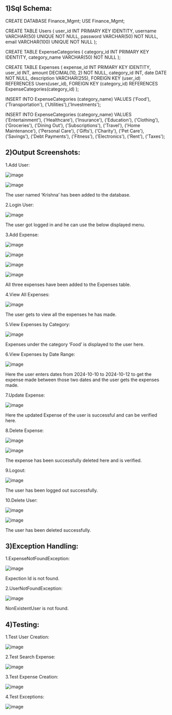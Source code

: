 1)Sql Schema:
-

CREATE DATABASE Finance_Mgmt;
USE Finance_Mgmt;

CREATE TABLE Users (
    user_id INT PRIMARY KEY IDENTITY,
    username VARCHAR(50) UNIQUE NOT NULL,
    password VARCHAR(50) NOT NULL,
    email VARCHAR(100) UNIQUE NOT NULL
);

CREATE TABLE ExpenseCategories (
    category_id INT PRIMARY KEY IDENTITY,
    category_name VARCHAR(50) NOT NULL
);

CREATE TABLE Expenses (
    expense_id INT PRIMARY KEY IDENTITY,
    user_id INT,
    amount DECIMAL(10, 2) NOT NULL,
    category_id INT,
    date DATE NOT NULL,
    description VARCHAR(255),
    FOREIGN KEY (user_id) REFERENCES Users(user_id),
    FOREIGN KEY (category_id) REFERENCES ExpenseCategories(category_id)
);

INSERT INTO ExpenseCategories (category_name)
VALUES ('Food'), ('Transportation'), ('Utilities'),('Investments');

INSERT INTO ExpenseCategories (category_name)
VALUES 
('Entertainment'),
('Healthcare'),
('Insurance'),
('Education'),
('Clothing'),
('Groceries'),
('Dining Out'),
('Subscriptions'),
('Travel'),
('Home Maintenance'),
('Personal Care'),
('Gifts'),
('Charity'),
('Pet Care'),
('Savings'),
('Debt Payments'),
('Fitness'),
('Electronics'),
('Rent'),
('Taxes');


2)Output Screenshots:
-

1.Add User:

![image](https://github.com/user-attachments/assets/925d6ade-661b-44ec-9c1c-96c3d5b2602e)

![image](https://github.com/user-attachments/assets/02e58864-a615-4d63-8f11-07874e0e56f9)

The user named ‘Krishna’ has been added to the database.

2.Login User:

![image](https://github.com/user-attachments/assets/aae23d22-17ad-4ff0-8f00-2fdbf88667bf)

The user got logged in and he can use the below displayed menu.

3.Add Expense:

![image](https://github.com/user-attachments/assets/b71a20b4-629b-4ff6-b54e-cacaa2c9f1f8)

![image](https://github.com/user-attachments/assets/7f81b4fe-e35b-4cca-a92f-c1072d4abcca)

![image](https://github.com/user-attachments/assets/ba8566ca-d58e-4319-ba92-a8fb712d4795)

![image](https://github.com/user-attachments/assets/da97ed06-36c5-4af3-adff-fb54957c164e)

All three expenses have been added to the Expenses table.

4.View All Expenses:

![image](https://github.com/user-attachments/assets/c4320039-e1f3-4c64-bcca-18ec3fcd77cc)

The user gets to view all the expenses he has made.

5.View Expenses by Category:

![image](https://github.com/user-attachments/assets/eea23a82-d421-4255-b0ca-6ecec05e7957)

Expenses under the category ‘Food’ is displayed to the user here.

6.View Expenses by Date Range:

![image](https://github.com/user-attachments/assets/44de2d34-2aa3-4494-9cb1-b9d916f5985a)

Here the user enters dates from 2024-10-10 to 2024-10-12 to get the expense made between those two dates and the user gets the expenses made.

7.Update Expense:

![image](https://github.com/user-attachments/assets/3f0947dd-b197-4a6d-bcb9-d47c35f2faf5)

Here the updated Expense of the user is successful and can be verified here.

8.Delete Expense:

![image](https://github.com/user-attachments/assets/04d73d6a-e66c-40a2-b254-6cba9da995a6)

![image](https://github.com/user-attachments/assets/8ce03aed-11f1-4000-9286-c8373648f2b5)

The expense has been successfully deleted here and is verified.

9.Logout:

![image](https://github.com/user-attachments/assets/94a1d39b-1297-4d5d-9c63-194f2987a963)

The user has been logged out successfully.

10.Delete User:

![image](https://github.com/user-attachments/assets/6c95a3e8-dd51-4f5e-bef4-844443efda93)

![image](https://github.com/user-attachments/assets/1622108a-35ff-42ae-96f8-f6d48c1440c4)
 
The user has been deleted successfully.


3)Exception Handling:
-
     
1.ExpenseNotFoundException:

![image](https://github.com/user-attachments/assets/8fafadff-a0b7-4d57-b779-930daf00eb3c)

Expection Id is not found.

2.UserNotFoundException:

![image](https://github.com/user-attachments/assets/5f3999c0-bd12-405b-950c-3d28c965d5a3)

NonExistentUser is not found.

4)Testing:
-

1.Test User Creation:

![image](https://github.com/user-attachments/assets/9cba07ad-6e74-4518-8122-8a9308c6030c)

2.Test Search Expense:

![image](https://github.com/user-attachments/assets/32900a31-70d3-4823-9fac-96cb1407f72b)

3.Test Expense Creation:

![image](https://github.com/user-attachments/assets/fb8e8aee-d6a8-4ce3-99ad-136f8be4a2d6)

4.Test Exceptions:

![image](https://github.com/user-attachments/assets/93793932-bb83-40b4-a252-27db9374e56b)
